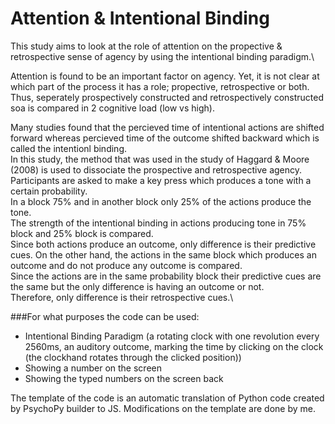 # Attention & Intentional Binding

This study aims to look at the role of attention on the propective & retrospective sense of agency by using the intentional binding paradigm.\

Attention is found to be an important factor on agency. Yet, it is not clear at which part of the process it has a role; propective, retrospective or both. Thus, seperately prospectively constructed and retrospectively constructed soa is compared in 2 cognitive load (low vs high).

Many studies found that the percieved time of intentional actions are shifted forward whereas percieved time of the outcome shifted backward which is called the intentionl binding.\
In this study, the method that was used in the study of Haggard & Moore (2008) is used to dissociate the prospective and retrospective agency.\
Participants are asked to make a key press which produces a tone with a certain probability.\
In a block 75% and in another block only 25% of the actions produce the tone. \
The strength of the intentional binding in actions producing tone in 75% block and 25% block is compared. \
Since both actions produce an outcome, only difference is their predictive cues.
On the other hand, the actions in the same block which produces an outcome and do not produce any outcome is compared.\
Since the actions are in the same probability block their predictive cues are the same but the only difference is having an outcome or not.\
Therefore, only difference is their retrospective cues.\



###For what purposes the code can be used:

- Intentional Binding Paradigm (a rotating clock with one revolution every 2560ms, an auditory outcome, marking the time by clicking on the clock (the clockhand rotates through the clicked position))
- Showing a number on the screen 
- Showing the typed numbers on the screen back

The template of the code is an automatic translation of Python code created by PsychoPy builder to JS. 
Modifications on the template are done by me.
